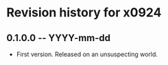# Revision history for x0924

## 0.1.0.0 -- YYYY-mm-dd

* First version. Released on an unsuspecting world.
